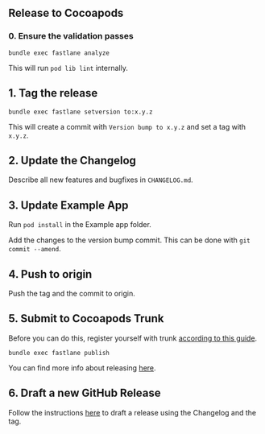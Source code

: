 ## Release to Cocoapods

### 0. Ensure the validation passes

`bundle exec fastlane analyze`

This will run `pod lib lint` internally.

## 1. Tag the release

`bundle exec fastlane setversion to:x.y.z`

This will create a commit with `Version bump to x.y.z` and set a tag with `x.y.z`.

## 2. Update the Changelog

Describe all new features and bugfixes in `CHANGELOG.md`.

## 3. Update Example App

Run `pod install` in the Example app folder. 

Add the changes to the version bump commit.
This can be done with `git commit --amend`. 

## 4. Push to origin

Push the tag and the commit to origin.

## 5. Submit to Cocoapods Trunk

Before you can do this, register yourself with trunk [according to this guide][1].

`bundle exec fastlane publish`

You can find more info about releasing [here][2].

## 6. Draft a new GitHub Release

Follow the instructions [here][3] to draft a release using the Changelog and the tag.


[1]: https://guides.cocoapods.org/making/getting-setup-with-trunk.html#getting-started
[2]: https://guides.cocoapods.org/making/making-a-cocoapod.html
[3]: https://github.com/adorsys/YesWeScan/releases
